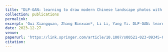 ```yaml
---
title: "DLP-GAN: learning to draw modern Chinese landscape photos with generative adversarial network"
collection: publications
permalink: 
excerpt: 'Gui Xiangquan, Zhang Binxuan*, Li Li, Yang Yi. DLP-GAN: learning to draw modern Chinese landscape photos with generative adversarial network[J]. Neural Computing and Applications, 2024, 36(10): 5267-5284. (SCI, EI, JCR Q2, 中科院三区, IF:6.0)'
date: 2023-12-27
venue: 
paperurl: 'https://link.springer.com/article/10.1007/s00521-023-09345-8'
citation: 
---
```


